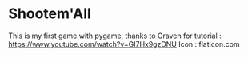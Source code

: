 # Shootem'All

This is my first game with pygame, thanks to Graven for tutorial : https://www.youtube.com/watch?v=GI7Hx9gzDNU
Icon : flaticon.com
